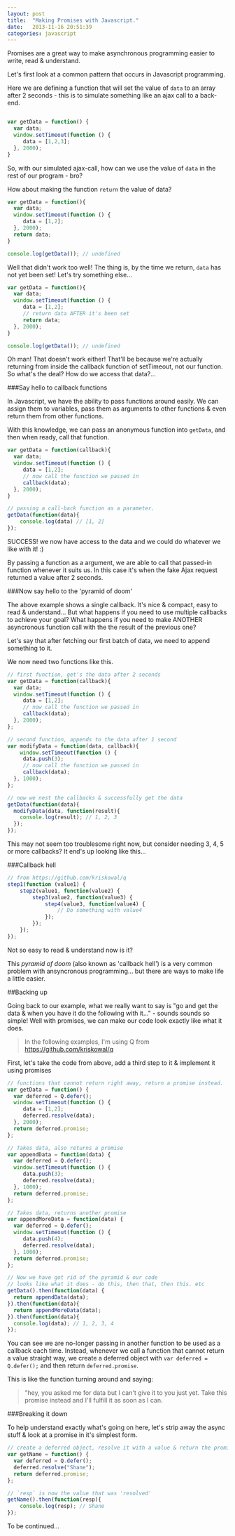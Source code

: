 ```yaml
---
layout: post
title:  "Making Promises with Javascript."
date:   2013-11-16 20:51:39
categories: javascript
---
```


Promises are a great way to make asynchronous programming easier to write, read & understand.

Let's first look at a common pattern that occurs in Javascript programming.

Here we are defining a function that will set the value of `data` to an array after 2 seconds - this is to simulate something like an ajax call to a back-end.

```js

var getData = function() {
  var data;
  window.setTimeout(function () {
     data = [1,2,3];
  }, 2000);
}

```

So, with our simulated ajax-call, how can we use the value of `data` in the rest of our program - bro?

How about making the function `return` the value of data? 

```js
var getData = function(){
  var data;
  window.setTimeout(function () {
     data = [1,2];
  }, 2000);  
  return data;
}

console.log(getData()); // undefined
```

Well that didn't work too well! The thing is, by the time we return, `data` has not yet been set! Let's try something else...

```js
var getData = function(){
  var data;
  window.setTimeout(function () {
     data = [1,2];
     // return data AFTER it's been set
     return data;
  }, 2000);
}

console.log(getData()); // undefined

```

Oh man! That doesn't work either! That'll be because we're actually returning from inside the callback function of setTimeout, not our function. So what's the deal? How do we access that data?...

###Say hello to callback functions

In Javascript, we have the ability to pass functions around easily. We can assign them to variables, pass them as arguments to other functions & even return them from other functions.

With this knowledge, we can pass an anonymous function  into `getData`, and then when ready, call that function.

```js
var getData = function(callback){
  var data;
  window.setTimeout(function () {
     data = [1,2];
     // now call the function we passed in
     callback(data);
  }, 2000);
}

// passing a call-back function as a parameter.
getData(function(data){
	console.log(data) // [1, 2]
}); 

```

SUCCESS! we now have access to the data and we could do whatever we like with it! :)

By passing a function as a argument, we are able to call that passed-in function whenever it suits us. In this case it's when the fake Ajax request returned a value after 2 seconds.

###Now say hello to the 'pyramid of doom'

The above example shows a single callback. It's nice & compact, easy to read & understand... But what happens if you need to use multiple callbacks to achieve your goal? What happens if you need to make ANOTHER asyncronous function call with the the result of the previous one?

Let's say that after fetching our first batch of data, we need to append something to it.

We now need two functions like this.

```js
// first function, get's the data after 2 seconds
var getData = function(callback){  
  var data;
  window.setTimeout(function () {
     data = [1,2];
     // now call the function we passed in
     callback(data);
  }, 2000);
};

// second function, appends to the data after 1 second
var modifyData = function(data, callback){
    window.setTimeout(function () {
     data.push(3);
     // now call the function we passed in
     callback(data);
  }, 1000);
};

// now we nest the callbacks & successfully get the data
getData(function(data){
  modifyData(data, function(result){
    console.log(result); // 1, 2, 3
  });
});

```

This may not seem too troublesome right now, but consider needing 3, 4, 5 or more callbacks? It end's up looking like this...

###Callback hell

```js
// from https://github.com/kriskowal/q
step1(function (value1) {
    step2(value1, function(value2) {
        step3(value2, function(value3) {
            step4(value3, function(value4) {
                // Do something with value4
            });
        });
    });
});

```

Not so easy to read & understand now is it?

This *pyramid of doom* (also known as 'callback hell') is a very common problem with ansyncronous programming... but there are ways to make life a little easier.

##Backing up

Going back to our example, what we really want to say is "go and get the data & when you have it do the following with it..." - sounds sounds so simple! Well with promises, we can make our code look exactly like what it does.

> In the following examples, I'm using Q from https://github.com/kriskowal/q

First, let's take the code from above, add a third step to it & implement it using promises

```js
// functions that cannot return right away, return a promise instead.
var getData = function() {  
  var deferred = Q.defer();
  window.setTimeout(function () {
     data = [1,2];
     deferred.resolve(data);
  }, 2000);
  return deferred.promise;
};

// Takes data, also returns a promise
var appendData = function(data) {  
  var deferred = Q.defer();
  window.setTimeout(function () {
     data.push(3);
     deferred.resolve(data);
  }, 1000);
  return deferred.promise;
};

// Takes data, returns another promise
var appendMoreData = function(data) {  
  var deferred = Q.defer();
  window.setTimeout(function () {
     data.push(4);
     deferred.resolve(data);
  }, 1000);
  return deferred.promise;
};

// Now we have got rid of the pyramid & our code
// looks like what it does - do this, then that, then this. etc
getData().then(function(data) {  
  return appendData(data);
}).then(function(data){
  return appendMoreData(data);
}).then(function(data){
  console.log(data); // 1, 2, 3, 4
});


```

You can see we are no-longer passing in another function to be used as a callback each time. Instead, whenever we call a function that cannot return a value straight way, we create a deferred object with `var deferred = Q.defer();` and then return  `deferred.promise`. 

This is like the function turning around and saying:

> "hey, you asked me for data but I can't give it to you just yet. Take this promise instead and I'll fulfill it as soon as I can.

###Breaking it down

To help understand exactly what's going on here, let's strip away the async stuff & look at a promise in it's simplest form.

```js
// create a deferred object, resolve it with a value & return the promise
var getName = function() {  
  var deferred = Q.defer();
  deferred.resolve("Shane");
  return deferred.promise;
};

// `resp` is now the value that was 'resolved'
getName().then(function(resp){
	console.log(resp); // Shane
});
```

To be continued...
